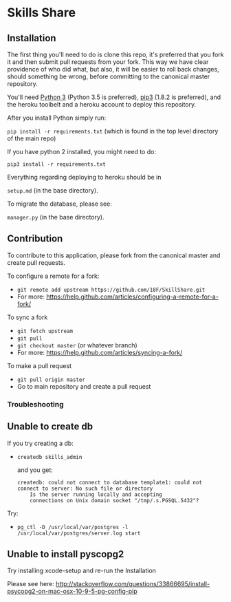 # Skills Share

## Installation

The first thing you'll need to do is clone this repo, it's preferred that you fork it and then submit pull requests from your fork.  This way we have clear providence of who did what, but also, it will be easier to roll back changes, should something be wrong, before committing to the canonical master repository.

You'll need [Python 3](https://www.python.org/downloads/) (Python 3.5 is preferred), [pip3](https://pip.pypa.io/en/stable/) (1.8.2 is preferred), and the heroku toolbelt and a heroku account to deploy this repository.

After you install Python simply run:

`pip install -r requirements.txt` (which is found in the top level directory of the main repo)

If you have python 2 installed, you might need to do:

`pip3 install -r requirements.txt`

Everything regarding deploying to heroku should be in 

`setup.md` (in the base directory).

To migrate the database, please see:

`manager.py` (in the base directory).

## Contribution

To contribute to this application, please fork from the canonical master and create pull requests.

To configure a remote for a fork:

* `git remote add upstream https://github.com/18F/SkillShare.git`
* For more: https://help.github.com/articles/configuring-a-remote-for-a-fork/

To sync a fork

* `git fetch upstream`
* `git pull`
* `git checkout master` (or whatever branch)
* For more: https://help.github.com/articles/syncing-a-fork/

To make a pull request

* `git pull origin master`
* Go to main repository and create a pull request

### Troubleshooting

## Unable to create db

If you try creating a db:
 * `createdb skills_admin`

    and you get:

    ```
    createdb: could not connect to database template1: could not connect to server: No such file or directory
        Is the server running locally and accepting
        connections on Unix domain socket "/tmp/.s.PGSQL.5432"?
    ```

Try: 
* `pg_ctl -D /usr/local/var/postgres -l /usr/local/var/postgres/server.log start`

## Unable to install pyscopg2 

Try installing xcode-setup and re-run the Installation

Please see here: http://stackoverflow.com/questions/33866695/install-psycopg2-on-mac-osx-10-9-5-pg-config-pip

